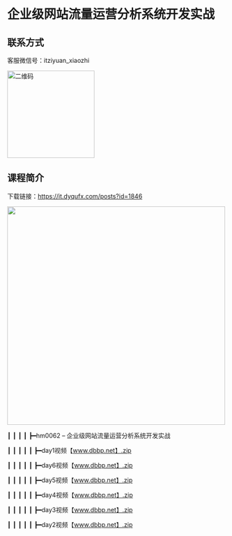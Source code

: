 # 企业级网站流量运营分析系统开发实战

## 联系方式

客服微信号：itziyuan_xiaozhi

<img src="https://ziyuanyun.oss-cn-guangzhou.aliyuncs.com/common/20240614073449/666b82192834a.jpg" width="200" height="200" alt="二维码">

## 课程简介

下载链接：https://it.dyqufx.com/posts?id=1846

<img src="https://ziyuanyun.oss-cn-guangzhou.aliyuncs.com/yun/20240515183547/66449003ad9fb.jpg" width="500" alt="">

  ┃ ┃ ┃ ┃ ┣━hm0062 &#8211; 企业级网站流量运营分析系统开发实战

 ┃ ┃ ┃ ┃ ┃ ┣━day1视频【www.dbbp.net】.zip

 ┃ ┃ ┃ ┃ ┃ ┣━day6视频【www.dbbp.net】.zip

 ┃ ┃ ┃ ┃ ┃ ┣━day5视频【www.dbbp.net】.zip

 ┃ ┃ ┃ ┃ ┃ ┣━day4视频【www.dbbp.net】.zip

 ┃ ┃ ┃ ┃ ┃ ┣━day3视频【www.dbbp.net】.zip

 ┃ ┃ ┃ ┃ ┃ ┣━day2视频【www.dbbp.net】.zip

  